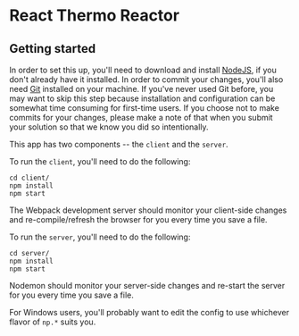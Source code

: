 # React Thermo Reactor

## Getting started

In order to set this up, you'll need to download and install
[NodeJS](https://nodejs.org/), if you don't already have it installed. In
order to commit your changes, you'll also need
[Git](https://git-scm.com/downloads) installed on your machine. If you've
never used Git before, you may want to skip this step because installation
and configuration can be somewhat time consuming for first-time users.
If you choose not to make commits for your changes, please make a note of
that when you submit your solution so that we know you did so intentionally.

This app has two components -- the `client` and the `server`.

To run the `client`, you'll need to do the following:

```
cd client/
npm install
npm start
```

The Webpack development server should monitor your client-side changes and
re-compile/refresh the browser for you every time you save a file.

To run the `server`, you'll need to do the following:

```
cd server/
npm install
npm start
```

Nodemon should monitor your server-side changes and re-start the
server for you every time you save a file.

For Windows users, you'll probably want to edit the config to use whichever flavor of
`np.*` suits you.
